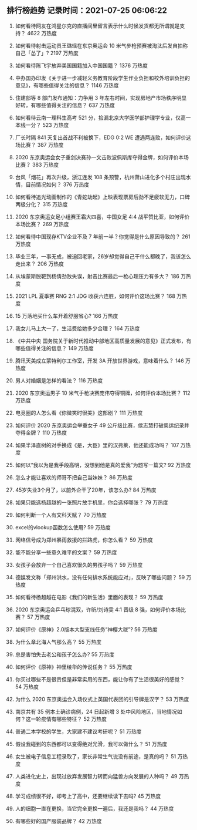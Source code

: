 
## 排行榜趋势 记录时间：2021-07-25 06:06:22
  
  1. 如何看待网友在鸿星尔克的直播间里留言表示什么时候发货都无所谓就是支持？ 4622 万热度
    
  2. 如何看待射击运动员王璐瑶在东京奥运会 10 米气步枪预赛被淘汰后发自拍称自己「怂了」? 2197 万热度
    
  3. 如何看待陈飞宇放弃美国国籍加入中国国籍？ 1376 万热度
    
  4. 中办国办印发《关于进一步减轻义务教育阶段学生作业负担和校外培训负担的意见》，有哪些值得关注的信息？ 1146 万热度
    
  5. 住建部等 8 部门发布通知：力争用 3 年左右时间，实现房地产市场秩序明显好转，有哪些值得关注的信息？ 637 万热度
    
  6. 如何看待云南一理科生高考 521 分，捡漏北京大学医学部护理学专业，仅高一本线一分？ 523 万热度
    
  7. 厂长时隔 841 天复出首战不利被换下，EDG 0:2 WE 遭遇两连败，如何评价这场比赛？ 387 万热度
    
  8. 2020 东京奥运会女子重剑决赛孙一文击败波佩斯库夺得金牌，如何评价本场比赛？ 383 万热度
    
  9. 台风「烟花」再次升级，浙江连发 108 条预警，杭州萧山进化多个村庄出现水情，目前情况如何？ 376 万热度
    
  10. 如何看待追光动画制作的《青蛇劫起》上映表现票房后劲不足疲软无力，口碑两极分化？ 315 万热度
    
  11. 2020 东京奥运女足小组赛王霜大四喜，中国女足 4:4 战平赞比亚，如何评价本场比赛？ 269 万热度
    
  12. 如何看待中国现存KTV企业不及 7 年前一半？你觉得是什么原因导致的？ 261 万热度
    
  13. 毕业三年，一事无成，被迫回老家，26岁却觉得自己干什么都晚了，我该怎么走出来？ 206 万热度
    
  14. 从埃蒙斯脱靶到杨倩劲敌失误，射击比赛最后一枪心理压力有多大？ 186 万热度
    
  15. 2021 LPL 夏季赛 RNG 2:1 JDG 收获六连胜，如何评价这场比赛？ 168 万热度
    
  16. 15 万落地买什么车开着舒服省心? 166 万热度
    
  17. 我女儿马上大一了，生活费给她多少合理？ 164 万热度
    
  18. 《中共中央 国务院关于新时代推动中部地区高质量发展的意见》正式发布，有哪些值得关注的信息？ 149 万热度
    
  19. 腾讯天美成立蒙特利尔工作室，开发 3A 开放世界游戏，意味着什么？ 146 万热度
    
  20. 男人对婚姻是怎样的看法？ 116 万热度
    
  21. 2020 东京奥运男子 10 米气手枪决赛庞伟夺得铜牌，如何评价本场比赛？ 112 万热度
    
  22. 电竞圈的人怎么看《你微笑时很美》这部剧？ 111 万热度
    
  23. 如何评价 2020 东京奥运会举重女子 49 公斤级比赛，侯志慧打破奥运纪录并夺得金牌？ 110 万热度
    
  24. 如果半泽直树的对手换成《是，大臣》里的汉弗莱，他还能成功吗？ 107 万热度
    
  25. 如何以“我以为是我手段高明，没想到他是真的爱我”为题写一篇文? 92 万热度
    
  26. 怎么才能让喜欢的师哥不把自己当妹妹？ 86 万热度
    
  27. 45岁失业3个月了，以前外企干了20年，该怎么办? 84 万热度
    
  28. 如果只能选杨超越的一张照片放手机里，你会选择哪张？ 79 万热度
    
  29. 如何判断一个人有文科天赋？ 70 万热度
    
  30. excel的vlookup函数怎么使用? 59 万热度
    
  31. 网络信号成为郑州暴雨救援的拦路虎，你怎么看？ 59 万热度
    
  32. 能不能分享一些意久难平的文案？ 59 万热度
    
  33. 女孩子会放弃一个自己喜欢很久的男孩子吗？ 59 万热度
    
  34. 德媒发文称「郑州洪水，没有任何排水系统能应对」，反映了哪些问题？ 59 万热度
    
  35. 如何看待杨超越在电影《我们的新生活》里面的表现？ 59 万热度
    
  36. 2020 东京奥运会乒乓球混双，许昕/刘诗雯 4:1 晋级 8 强，如何评价本场比赛？ 57 万热度
    
  37. 如何评价《原神》2.0版本大型支线任务“神樱大祓”? 56 万热度
    
  38. 为什么章北海人气那么高？ 55 万热度
    
  39. 总是害怕失去老公和孩子怎么办? 55 万热度
    
  40. 如何评价《原神》神里绫华的传说任务？ 55 万热度
    
  41. 你买过哪些不是很贵但是非常实用的东西，能让你有了生活很美好的感觉？ 54 万热度
    
  42. 为什么 2020 东京奥运会入场仪式上英国代表团的引导牌是汉字？ 53 万热度
    
  43. 南京共有 35 例本土确诊病例，24 日起新增 3 处中风险地区，当地情况如何？这一轮疫情有哪些特征？ 52 万热度
    
  44. 普通二本学校的学生，大家建不建议考研呢？ 51 万热度
    
  45. 假设我碰到的东西都可以变得绝对光滑，我可以做什么？ 51 万热度
    
  46. 女生被电子信息工程录取了，家长非常生气说没有前途，是真的吗？ 51 万热度
    
  47. 人类进化史上，出现过放弃发展智力转而向猛兽方向发展的人种吗？ 49 万热度
    
  48. 学习成绩很不好，却考上了高中，还要继续读下去吗? 45 万热度
    
  49. 人的细胞一直在更换，当它完全更换一遍后，我还是我吗？ 44 万热度
    
  50. 有哪些好的国产服装品牌？ 42 万热度
    
